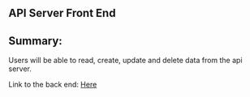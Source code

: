## API Server Front End

## Summary:
Users will be able to read, create, update and delete data from the api server.

Link to the back end:
[Here](https://github.com/ChristopherKnightMerritt/api-server)

